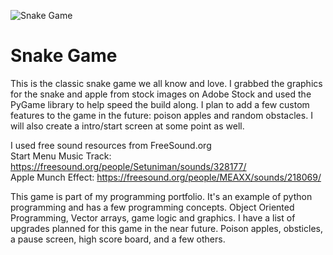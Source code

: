 ![Snake Game](https://www.kingcastro.com/wp-content/uploads/2020/11/Snake-Game-By-King-Castro-1.jpg)

# Snake Game
This is the classic snake game we all know and love. I grabbed the graphics for the snake and apple from stock images on Adobe Stock and used the PyGame library to help speed the build along. I plan to add a few custom features to the game in the future: poison apples and random obstacles. I will also create a intro/start screen at some point as well. 


I used free sound resources from FreeSound.org  \
Start Menu Music Track: https://freesound.org/people/Setuniman/sounds/328177/  \
Apple Munch Effect: https://freesound.org/people/MEAXX/sounds/218069/


This game is part of my programming portfolio. It's an example of python programming and has a few programming concepts. Object Oriented Programming, Vector arrays, game logic and graphics. I have a list of upgrades planned for this game in the near future. Poison apples, obsticles, a pause screen, high score board, and a few others. 
